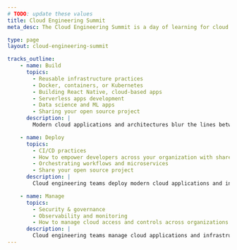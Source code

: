 ```yaml
---
# TODO: update these values
title: Cloud Engineering Summit
meta_desc: The Cloud Engineering Summit is a day of learning for cloud practitioners about cloud infrastructure, modern applications, and everything in between.

type: page
layout: cloud-engineering-summit

tracks_outline:
    - name: Build
      topics:
        - Reusable infrastructure practices
        - Docker, containers, or Kubernetes
        - Building React Native, cloud-based apps
        - Serverless apps development
        - Data science and ML apps
        - Sharing your open source project
      description: |
        Modern cloud applications and architectures blur the lines between app infrastructure and cloud engineering teams adopting new tools and practices to tame complexity and accelerate delivery. They embrace that success in the modern cloud era requires some level of proficiency in both cloud infrastructure and applications. Whether they're full-stack or specialize in one area, all cloud engineers apply a software engineering mindset and practices to building and testing applications and the underlying cloud infrastructure. This includes using standard programming languages, applying software principles such as reusability and abstractions and testing, and leveraging the rich ecosystem of software development tools.

    - name: Deploy
      topics:
        - CI/CD practices
        - How to empower developers across your organization with shared services platforms or internal cloud platforms
        - Orchestrating workflows and microservices
        - Share your open source project
      description: |
        Cloud engineering teams deploy modern cloud applications and infrastructure through unified and automated delivery processes with thorough testing. Often this means deploying infrastructure and application code together through a CI/CD process that builds, tests, and deploys cloud applications. Many others build shared services platforms that automatically deploy approved infrastructure for end-users, such as developers. These capabilities enable: using a unified infrastructure & Application CI/CD Pipeline, applying automated infrastructure testing, or programmatically managing infrastructure deployments.

    - name: Manage
      topics:
        - Security & governance
        - Observability and monitoring
        - How to manage cloud access and controls across organizations
      description: |
        Cloud engineering teams manage cloud applications and infrastructure with Policy as Code, visibility, and access controls. For example, they manage infrastructure with policies that detect configuration drift, enforce best practices, and even prevent compliance violations before deployment. They build visibility across their cloud infrastructure so that they always understand its current and past states, including detailed audit history. Finally, they ensure the proper guardrails and controls are set in place so that distributed teams can securely develop.
---
```

